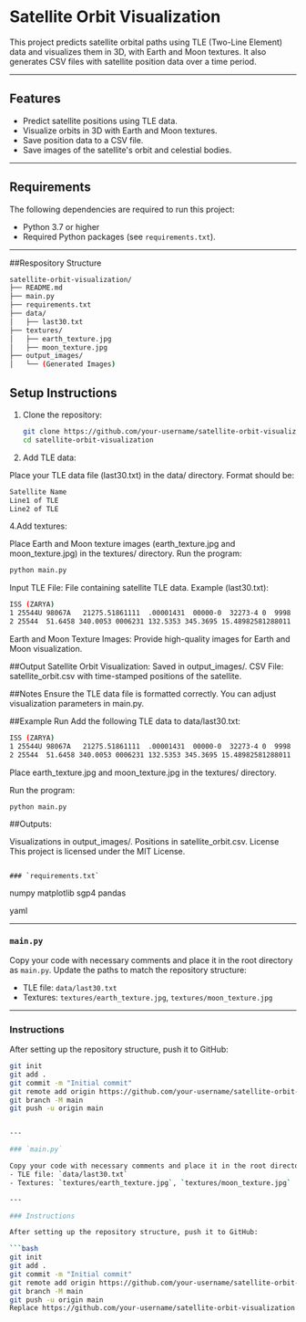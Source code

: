# Satellite Orbit Visualization

This project predicts satellite orbital paths using TLE (Two-Line Element) data and visualizes them in 3D, with Earth and Moon textures. It also generates CSV files with satellite position data over a time period.

---

## Features
- Predict satellite positions using TLE data.
- Visualize orbits in 3D with Earth and Moon textures.
- Save position data to a CSV file.
- Save images of the satellite's orbit and celestial bodies.

---

## Requirements
The following dependencies are required to run this project:
- Python 3.7 or higher
- Required Python packages (see `requirements.txt`).

---
##Respository Structure
```bash
satellite-orbit-visualization/
├── README.md
├── main.py
├── requirements.txt
├── data/
│   ├── last30.txt
├── textures/
│   ├── earth_texture.jpg
│   ├── moon_texture.jpg
├── output_images/
│   └── (Generated Images)
```

## Setup Instructions
1. Clone the repository:
   ```bash
   git clone https://github.com/your-username/satellite-orbit-visualization.git
   cd satellite-orbit-visualization

2. Add TLE data:

Place your TLE data file (last30.txt) in the data/ directory.
Format should be:

```bash
Satellite Name
Line1 of TLE
Line2 of TLE
```

4.Add textures:

Place Earth and Moon texture images (earth_texture.jpg and moon_texture.jpg) in the textures/ directory.
Run the program:
```bash
python main.py
```
Input
TLE File: File containing satellite TLE data.
Example (last30.txt):
```bash
ISS (ZARYA)
1 25544U 98067A   21275.51861111  .00001431  00000-0  32273-4 0  9998
2 25544  51.6458 340.0053 0006231 132.5353 345.3695 15.48982581288011
```
Earth and Moon Texture Images: Provide high-quality images for Earth and Moon visualization.

##Output
Satellite Orbit Visualization: Saved in output_images/.
CSV File: satellite_orbit.csv with time-stamped positions of the satellite.

##Notes
Ensure the TLE data file is formatted correctly.
You can adjust visualization parameters in main.py.


##Example Run
Add the following TLE data to data/last30.txt:
```bash
ISS (ZARYA)
1 25544U 98067A   21275.51861111  .00001431  00000-0  32273-4 0  9998
2 25544  51.6458 340.0053 0006231 132.5353 345.3695 15.48982581288011
```
Place earth_texture.jpg and moon_texture.jpg in the textures/ directory.

Run the program:
```
python main.py
```
##Outputs:

Visualizations in output_images/.
Positions in satellite_orbit.csv.
License
This project is licensed under the MIT License.
```

### `requirements.txt`
```
numpy matplotlib sgp4 pandas

yaml

---

### `main.py`

Copy your code with necessary comments and place it in the root directory as `main.py`. Update the paths to match the repository structure:
- TLE file: `data/last30.txt`
- Textures: `textures/earth_texture.jpg`, `textures/moon_texture.jpg`

---

### Instructions

After setting up the repository structure, push it to GitHub:

```bash
git init
git add .
git commit -m "Initial commit"
git remote add origin https://github.com/your-username/satellite-orbit-visualization.git
git branch -M main
git push -u origin main


---

### `main.py`

Copy your code with necessary comments and place it in the root directory as `main.py`. Update the paths to match the repository structure:
- TLE file: `data/last30.txt`
- Textures: `textures/earth_texture.jpg`, `textures/moon_texture.jpg`

---

### Instructions

After setting up the repository structure, push it to GitHub:

```bash
git init
git add .
git commit -m "Initial commit"
git remote add origin https://github.com/your-username/satellite-orbit-visualization.git
git branch -M main
git push -u origin main
Replace https://github.com/your-username/satellite-orbit-visualization.git with your actual repository URL. Let me know if you need help updating your code for this structure!

